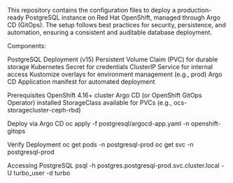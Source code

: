 This repository contains the configuration files to deploy a production-ready PostgreSQL instance on Red Hat OpenShift, managed through Argo CD (GitOps).
The setup follows best practices for security, persistence, and automation, ensuring a consistent and auditable database deployment.

Components:

PostgreSQL Deployment (v15)
Persistent Volume Claim (PVC) for durable storage
Kubernetes Secret for credentials
ClusterIP Service for internal access
Kustomize overlays for environment management (e.g., prod)
Argo CD Application manifest for automated deployment

Prerequisites
OpenShift 4.16+ cluster
Argo CD (or OpenShift GitOps Operator) installed
StorageClass available for PVCs (e.g., ocs-storagecluster-ceph-rbd)

Deploy via Argo CD
oc apply -f postgresql/argocd-app.yaml -n openshift-gitops

Verify Deployment
oc get pods -n postgresql-prod
oc get svc -n postgresql-prod

Accessing PostgreSQL
psql -h postgres.postgresql-prod.svc.cluster.local -U turbo_user -d turbo


